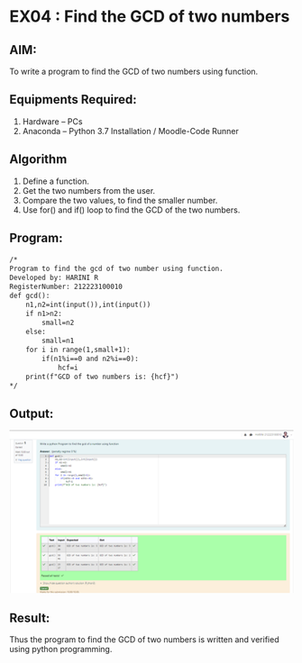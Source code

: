 # EX04 : Find the GCD of two numbers

## AIM:
To write a program to find the GCD of two numbers using function.

## Equipments Required:
1. Hardware – PCs
2. Anaconda – Python 3.7 Installation / Moodle-Code Runner

## Algorithm
1. Define a function.
2. Get the two numbers from the user.
3. Compare the two values, to find the smaller number.
4. Use for() and if() loop to find the GCD of the two numbers.

## Program:
```
/*
Program to find the gcd of two number using function.
Developed by: HARINI R
RegisterNumber: 212223100010 
def gcd():
    n1,n2=int(input()),int(input())
    if n1>n2:
        small=n2
    else:
        small=n1
    for i in range(1,small+1):
        if(n1%i==0 and n2%i==0):
            hcf=i
    print(f"GCD of two numbers is: {hcf}")
*/
```

## Output:
![alt text](gcd.png)


## Result:
Thus the program to find the GCD of two numbers is written and verified using python programming.
